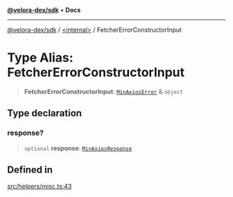 [**@velora-dex/sdk**](../../README.md) • **Docs**

***

[@velora-dex/sdk](../../globals.md) / [\<internal\>](../README.md) / FetcherErrorConstructorInput

# Type Alias: FetcherErrorConstructorInput

> **FetcherErrorConstructorInput**: [`MinAxiosError`](MinAxiosError.md) & `object`

## Type declaration

### response?

> `optional` **response**: [`MinAxiosResponse`](MinAxiosResponse.md)

## Defined in

[src/helpers/misc.ts:43](https://github.com/VeloraDEX/sdk/blob/feat/extend_delta_orders_filtering/src/helpers/misc.ts#L43)
